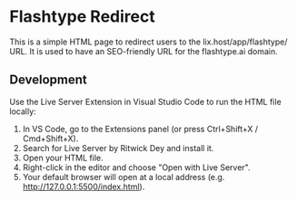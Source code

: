 # Flashtype Redirect

This is a simple HTML page to redirect users to the lix.host/app/flashtype/ URL. It is used to have an SEO-friendly URL for the flashtype.ai domain.

## Development

Use the Live Server Extension in Visual Studio Code to run the HTML file locally:

1. In VS Code, go to the Extensions panel (or press Ctrl+Shift+X / Cmd+Shift+X).
2. Search for Live Server by Ritwick Dey and install it.
3. Open your HTML file.
4. Right-click in the editor and choose "Open with Live Server".
5. Your default browser will open at a local address (e.g. http://127.0.0.1:5500/index.html).

